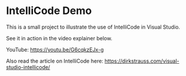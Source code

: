 # IntelliCode Demo

This is a small project to illustrate the use of IntelliCode in Visual Studio.

See it in action in the video explainer below.

YouTube: https://youtu.be/G6cqkzEJx-g

Also read the article on IntelliCode here: https://dirkstrauss.com/visual-studio-intellicode/